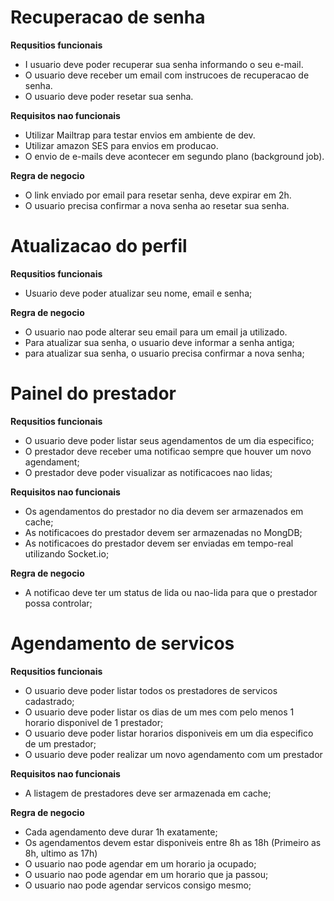 # Recuperacao de senha

**Requsitios funcionais**
- I usuario deve poder recuperar sua senha informando o seu e-mail.
- O usuario deve receber um email com instrucoes de recuperacao de senha.
- O usuario deve poder resetar sua senha.

**Requisitos nao funcionais**
- Utilizar Mailtrap para testar envios em ambiente de dev.
- Utilizar amazon SES para envios em producao.
- O envio de e-mails deve acontecer em segundo plano (background job).


**Regra de negocio**
- O link enviado por email para resetar senha, deve expirar em 2h.
- O usuario precisa confirmar a nova senha ao resetar sua senha.

# Atualizacao do perfil

**Requsitios funcionais**
- Usuario deve poder atualizar seu nome, email e senha;

**Regra de negocio**
- O usuario nao pode alterar seu email para um email ja utilizado.
- Para atualizar sua senha, o usuario deve informar a senha antiga;
- para atualizar sua senha, o usuario precisa confirmar a nova senha;

# Painel do prestador
**Requsitios funcionais**
- O usuario deve poder listar seus agendamentos de um dia especifico;
- O prestador deve receber uma notificao sempre que houver um novo agendament;
- O prestador deve poder visualizar as notificacoes nao lidas;

**Requisitos nao funcionais**
-  Os agendamentos do prestador no dia devem ser armazenados em cache;
- As notificacoes do prestador devem ser armazenadas no MongDB;
- As notificacoes do prestador devem ser enviadas em tempo-real utilizando Socket.io;

**Regra de negocio**
- A notificao deve ter um status de lida ou nao-lida para que o prestador possa controlar;

# Agendamento de servicos
**Requsitios funcionais**
- O usuario deve poder listar todos os prestadores de servicos cadastrado;
- O usuario deve poder listar os dias de um mes com pelo menos 1 horario disponivel de 1 prestador;
- O usuario deve poder listar horarios disponiveis em um dia especifico de um prestador;
- O usuario deve poder realizar um novo agendamento com um prestador

**Requisitos nao funcionais**
- A listagem de prestadores deve ser armazenada em cache;


**Regra de negocio**
- Cada agendamento deve durar 1h exatamente;
- Os agendamentos devem estar disponiveis entre 8h as 18h (Primeiro as 8h, ultimo as 17h)
- O usuario nao pode agendar em um horario ja ocupado;
- O usuario nao pode agendar em um horario que ja passou;
- O usuario nao pode agendar servicos consigo mesmo;

